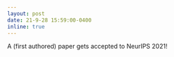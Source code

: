 ```yaml
---
layout: post
date: 21-9-28 15:59:00-0400
inline: true
---
```


A (first authored) paper gets accepted to NeurIPS 2021!
